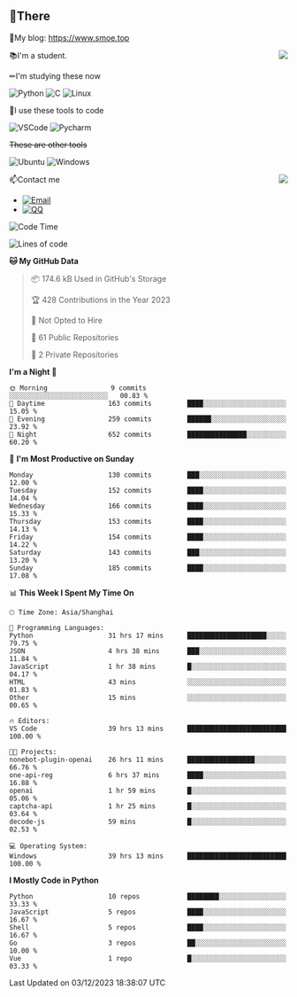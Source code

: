 
## 👏There

📰My blog: https://www.smoe.top

<img align="right" src="https://github-readme-stats.vercel.app/api/top-langs/?username=AkashiCoin"/>


📚I'm a student.

✏I'm studying these now

![Python](https://img.shields.io/badge/-Python-blue?style=flat-square&logo=Python&logoColor=fff)
![C](https://img.shields.io/badge/-C-585858?style=flat-square&logo=C&logoColor=fff)
![Linux](https://img.shields.io/badge/-Linux-black?style=flat-square&logo=Linux&logoColor=fff)

🔨I use these tools to code

![VSCode](https://img.shields.io/badge/-VSCode-blue?style=flat-square&logo=visualstudiocode&logoColor=fff)
![Pycharm](https://img.shields.io/badge/-Pycharm-green?style=flat-square&logo=pycharm&logoColor=fff)

 ~~These are other tools~~

![Ubuntu](https://img.shields.io/badge/-Ubuntu-orange?style=flat-square&logo=Ubuntu&logoColor=fff)
![Windows](https://img.shields.io/badge/-Windows-blue?style=flat-square&logo=Windows&logoColor=fff)

<img align="right" src="https://github-readme-stats.vercel.app/api?username=AkashiCoin" />


📫Contact me

* [![Email](https://img.shields.io/badge/Email-l1040186796@gmail.com-1?style=social&logoColor=fff)](mailto:l1040186796@gmail.com)
* [![QQ](https://img.shields.io/badge/QQ-1040186796-1?style=social&logoColor=fff)](tencent://AddContact/?fromId=45&fromSubId=1&subcmd=all&uin=1040186796&website=www.oicqzone.com)

<!--START_SECTION:waka-->
![Code Time](http://img.shields.io/badge/Code%20Time-1%2C072%20hrs%2057%20mins-blue)

![Lines of code](https://img.shields.io/badge/From%20Hello%20World%20I%27ve%20Written-259.7%20thousand%20lines%20of%20code-blue)

**🐱 My GitHub Data** 

> 📦 174.6 kB Used in GitHub's Storage 
 > 
> 🏆 428 Contributions in the Year 2023
 > 
> 🚫 Not Opted to Hire
 > 
> 📜 61 Public Repositories 
 > 
> 🔑 2 Private Repositories 
 > 
**I'm a Night 🦉** 

```text
🌞 Morning                9 commits           ░░░░░░░░░░░░░░░░░░░░░░░░░   00.83 % 
🌆 Daytime                163 commits         ████░░░░░░░░░░░░░░░░░░░░░   15.05 % 
🌃 Evening                259 commits         ██████░░░░░░░░░░░░░░░░░░░   23.92 % 
🌙 Night                  652 commits         ███████████████░░░░░░░░░░   60.20 % 
```
📅 **I'm Most Productive on Sunday** 

```text
Monday                   130 commits         ███░░░░░░░░░░░░░░░░░░░░░░   12.00 % 
Tuesday                  152 commits         ████░░░░░░░░░░░░░░░░░░░░░   14.04 % 
Wednesday                166 commits         ████░░░░░░░░░░░░░░░░░░░░░   15.33 % 
Thursday                 153 commits         ████░░░░░░░░░░░░░░░░░░░░░   14.13 % 
Friday                   154 commits         ████░░░░░░░░░░░░░░░░░░░░░   14.22 % 
Saturday                 143 commits         ███░░░░░░░░░░░░░░░░░░░░░░   13.20 % 
Sunday                   185 commits         ████░░░░░░░░░░░░░░░░░░░░░   17.08 % 
```


📊 **This Week I Spent My Time On** 

```text
🕑︎ Time Zone: Asia/Shanghai

💬 Programming Languages: 
Python                   31 hrs 17 mins      ████████████████████░░░░░   79.75 % 
JSON                     4 hrs 38 mins       ███░░░░░░░░░░░░░░░░░░░░░░   11.84 % 
JavaScript               1 hr 38 mins        █░░░░░░░░░░░░░░░░░░░░░░░░   04.17 % 
HTML                     43 mins             ░░░░░░░░░░░░░░░░░░░░░░░░░   01.83 % 
Other                    15 mins             ░░░░░░░░░░░░░░░░░░░░░░░░░   00.65 % 

🔥 Editors: 
VS Code                  39 hrs 13 mins      █████████████████████████   100.00 % 

🐱‍💻 Projects: 
nonebot-plugin-openai    26 hrs 11 mins      █████████████████░░░░░░░░   66.76 % 
one-api-reg              6 hrs 37 mins       ████░░░░░░░░░░░░░░░░░░░░░   16.88 % 
openai                   1 hr 59 mins        █░░░░░░░░░░░░░░░░░░░░░░░░   05.06 % 
captcha-api              1 hr 25 mins        █░░░░░░░░░░░░░░░░░░░░░░░░   03.64 % 
decode-js                59 mins             █░░░░░░░░░░░░░░░░░░░░░░░░   02.53 % 

💻 Operating System: 
Windows                  39 hrs 13 mins      █████████████████████████   100.00 % 
```

**I Mostly Code in Python** 

```text
Python                   10 repos            ████████░░░░░░░░░░░░░░░░░   33.33 % 
JavaScript               5 repos             ████░░░░░░░░░░░░░░░░░░░░░   16.67 % 
Shell                    5 repos             ████░░░░░░░░░░░░░░░░░░░░░   16.67 % 
Go                       3 repos             ██░░░░░░░░░░░░░░░░░░░░░░░   10.00 % 
Vue                      1 repo              █░░░░░░░░░░░░░░░░░░░░░░░░   03.33 % 
```




 Last Updated on 03/12/2023 18:38:07 UTC
<!--END_SECTION:waka-->
